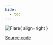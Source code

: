 ```yaml
---
hide:
  - toc
---
```


![Flare](../../assets/icons/bsm2python/flare.svg){ align=right }

[Source code](/reference/bsm2_python/energy_management/flare/)
